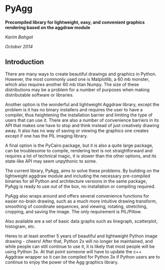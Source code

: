 # PyAgg

**Precompiled library for lightweight, easy, and convenient graphics rendering based on the aggdraw module**

*Karim Bahgat*

*October 2014*

## Introduction

There are many ways to create beautiful drawings and graphics in Python. However, the most commonly used one is Matplotlib, a 60 mb monster, which also requires another 60 mb titan Numpy. The size of these distributions may be a problem for a number of purposes when making distributable software or libraries. 

Another option is the wonderful and lightweight Aggdraw library, except the problem is it has no binary installers and requires the user to have a compiler, thus heightening the installation barrier and limiting the type of users that can use it. There are also a number of convenience barriers in its API that makes one have to stop and think instead of just creatively drawing away. It also has no way of saving or viewing the graphics one creates except if one has the PIL imaging library. 

A final option is the PyCairo package, but it is also a quite large package, can be troublesome to compile, rendering text is not straightforward and requires a lot of technical magic, it is slower than the other options, and its state-like API may seem unpythonic to some. 

The current library, PyAgg, aims to solve these problems. By building on the lightweight aggdraw module and including the necessary pre-compiled binaries for all Python and architecture versions in the same package, PyAgg is ready to use out of the box, no installation or compiling required. 

PyAgg also wraps around and offers several convenience functions for easier no-brain drawing, such as a much more intuitive drawing transform, smoothing of coordinate sequences, and viewing, rotating, stretching, cropping, and saving the image. The only requirement is PIL/Pillow. 

Also available are a set of basic data graphs such as linegraph, scatterplot, histogram, etc. 

Heres to at least another 5 years of beautiful and lightweight Python image drawing - cheers! After that, Python 2x will no longer be maintained, and while people can still continue to use it, it is likely that most people will be using Python 3x. At that point someone will have to update the c++ Aggdraw wrapper so it can be compiled for Python 3x if Python users are to continue to enjoy the power of the Agg graphics library.
